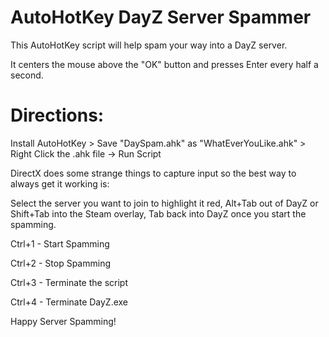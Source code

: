 # AutoHotKey DayZ Server Spammer
This AutoHotKey script will help spam your way into a DayZ server.

It centers the mouse above the "OK" button and presses Enter every half a second.

# Directions:
Install AutoHotKey > Save "DaySpam.ahk" as "WhatEverYouLike.ahk" > Right Click the .ahk file -> Run Script

DirectX does some strange things to capture input so the best way to always get it working is:

Select the server you want to join to highlight it red, Alt+Tab out of DayZ or Shift+Tab into the Steam overlay, Tab back into DayZ once you start the spamming.

Ctrl+1 - Start Spamming

Ctrl+2 - Stop Spamming

Ctrl+3 - Terminate the script

Ctrl+4 - Terminate DayZ.exe

Happy Server Spamming!
